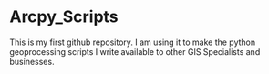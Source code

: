 # Arcpy_Scripts

This is my first github repository. I am using it to make the python geoprocessing scripts I write available to other GIS Specialists and businesses.
